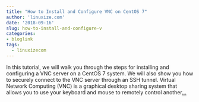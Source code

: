 ```yaml
---
title: "How to Install and Configure VNC on CentOS 7"
author: 'linuxize.com'
date: '2018-09-16'
slug: how-to-install-and-configure-v
categories:
- bloglink
tags:
  - linuxizecom
---
```


In this tutorial, we will walk you through the steps for installing and configuring a VNC server on a CentOS 7 system. We will also show you how to securely connect to the VNC server through an SSH tunnel. Virtual Network Computing (VNC) is a graphical desktop sharing system that allows you to use your keyboard and mouse to remotely control another[... <i class="fas fa-external-link-alt"></i>](https://linuxize.com/post/how-to-install-and-configure-vnc-on-centos-7/)

